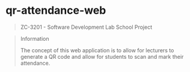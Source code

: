 # qr-attendance-web
> ZC-3201 - Software Development Lab School Project

> Information
>
> The concept of this web application is to allow for lecturers to generate a QR code and allow for students to scan and mark their attendance.
